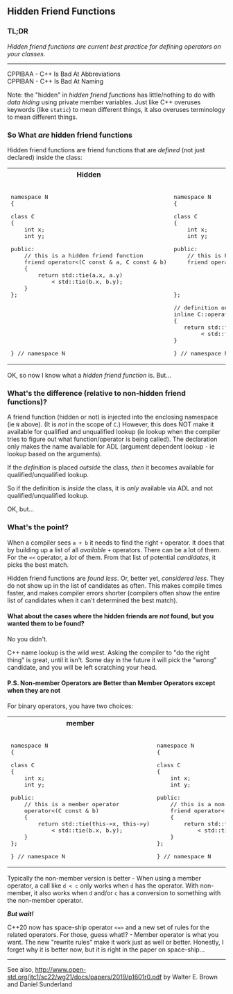 ## Hidden Friend Functions

### TL;DR

_Hidden friend functions are current best practice for defining operators on your classes._

---- 

CPPIBAA - C++ Is Bad At Abbreviations  
CPPIBAN - C++ Is Bad At Naming

Note: the "hidden" in _hidden friend functions_ has little/nothing to do with _data hiding_ using private member variables.
Just like C++ overuses keywords (like `static`) to mean different things, it also overuses terminology to mean different things.

### So What _are_ hidden friend functions

Hidden friend functions are friend functions that are _defined_ (not just declared) inside the class:


<table>
<tr>
<th>
Hidden
</th>
<th>
Not Hidden
</th>
</tr>
<tr>
<td  valign="top">

<pre lang="cpp">

namespace N
{

class C
{
    int x;
    int y;
        
public:
    // this is a hidden friend function
    friend operator<(C const & a, C const & b)
    {
        return std::tie(a.x, a.y)
            < std::tie(b.x, b.y);
    }
};








} // namespace N
</pre>
</td>
<td  valign="top">

<pre lang="cpp">

namespace N
{

class C
{
    int x;
    int y;
        
public:
    // this is NOT a hidden friend function
    friend operator<(C const & a, C const & b);




};
    
// definition outside class makes it not hidden
inline C::operator<(C Const & a, C const & b)
{
   return std::tie(a.x, a.y)
        < std::tie(b.x, b.y);
}

} // namespace N
</pre>
</td>
</tr>
</table>

OK, so now I know what a _hidden friend function_ is. But...

### What's the difference (relative to  non-hidden friend functions)?

A friend function (hidden or not) is injected into the enclosing namespace (ie `N` above). (It is _not_ in the scope of `C`.)
However, this does NOT make it available for qualified and unqualified lookup
(ie lookup when the compiler tries to figure out what function/operator is being called).
The declaration only makes the name available for ADL (argument dependent lookup - ie lookup based on the arguments).

If the _definition_ is placed _outside_ the class, _then_ it becomes available for qualified/unqualified lookup.

So if the definition is _inside_ the class, it is _only_ available via ADL and not qualified/unqualified lookup.

OK, but...

### What's the point?

When a compiler sees `a + b` it needs to find the right `+` operator.
It does that by building up a list of all _available_ `+` operators.
There can be a lot of them.  For the `<<` operator, a _lot_ of them.
From that list of potential _candidates_, it picks the best match.

Hidden friend functions are _found less_.  Or, better yet, _considered less_.  They do not show up in the list of candidates as often.
This makes compile times faster, and makes compiler errors shorter (compilers often show the entire list of candidates when it can't determined the best match).

#### What about the cases where the hidden friends are _not_ found, but you wanted them to be found?

No you didn't.

C++ name lookup is the wild west.  Asking the compiler to "do the right thing" is great, until it isn't.
Some day in the future it will pick the "wrong" candidate, and you will be left scratching your head.


#### P.S. Non-member Operators are Better than Member Operators except when they are not

For binary operators, you have two choices:



<table>
<tr>
<th>
member
</th>
<th>
Non-member
</th>
</tr>
<tr>
<td  valign="top">

<pre lang="cpp">

namespace N
{

class C
{
    int x;
    int y;
        
public:
    // this is a member operator
    operator<(C const & b)
    {
        return std::tie(this->x, this->y)
            < std::tie(b.x, b.y);
    }
};

} // namespace N
</pre>
</td>
<td  valign="top">

<pre lang="cpp">

namespace N
{

class C
{
    int x;
    int y;
        
public:
    // this is a non-member operator (whether friend or defined outside the class)
    friend operator<(C const & a, C const & b)
    {
        return std::tie(a.x, a.y)
            < std::tie(b.x, b.y);
    }
};

} // namespace N
</pre>
</td>
</tr>
</table>

Typically the non-member version is better - When using a member operator, a call like `d < c` only works when `d` has the operator.  With non-member, it also works when `d` and/or `c` has a conversion to something with the non-member operator.
                                                                                              
***But wait!***
                                                                                              
C++20 now has space-ship operator `<=>` and a new set of rules for the related operators.  For those, guess what!? - Member operator is what you want. The new "rewrite rules" make it work just as well or better.  Honestly, I forget why it is better now, but it is right in the paper on space-ship...
    
    
----
    
See also, http://www.open-std.org/jtc1/sc22/wg21/docs/papers/2019/p1601r0.pdf by Walter E. Brown and Daniel Sunderland
